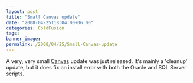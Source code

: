 ```yaml
---
layout: post
title: "Small Canvas update"
date: "2008-04-25T18:04:00+06:00"
categories: ColdFusion 
tags: 
banner_image: 
permalink: /2008/04/25/Small-Canvas-update
---
```


A very, very small <a href="http://canvas.riaforge.org">Canvas</a> update was just released. It's mainly a 'cleanup' update, but it does fix an install error with both the Oracle and SQL Server scripts.